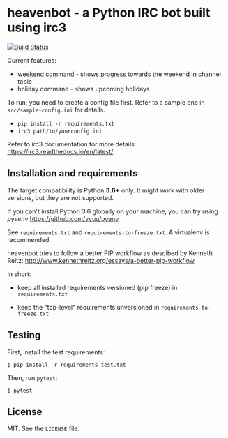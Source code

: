 # heavenbot - a Python IRC bot built using irc3

[![Build Status](https://cloud.drone.io/api/badges/pawroman/heavenbot/status.svg)](https://cloud.drone.io/pawroman/heavenbot)

Current features:

* weekend command - shows progress towards the weekend in channel topic
* holiday command - shows upcoming holidays

To run, you need to create a config file first. Refer to a sample one in
`src/sample-config.ini` for details.

* `pip install -r requirements.txt`
* `irc3 path/to/yourconfig.ini`

Refer to irc3 documentation for more details: https://irc3.readthedocs.io/en/latest/


## Installation and requirements

The target compatibility is Python **3.6+** only. It might work with older versions, but they are
not supported.

If you can't install Python 3.6 globally on your machine, you can try using *pyvenv*
https://github.com/yyuu/pyenv

See `requirements.txt` and `requirements-to-freeze.txt`. A virtualenv is recommended.

heavenbot tries to follow a better PIP workflow as descibed by Kenneth Reitz:
http://www.kennethreitz.org/essays/a-better-pip-workflow

In short:

* keep all installed requirements versioned (pip freeze) in `requirements.txt`

* keep the "top-level" requirements unversioned in `requirements-to-freeze.txt`

## Testing

First, install the test requirements:

```
$ pip install -r requirements-test.txt 
```

Then, run `pytest`:

```
$ pytest
```

## License

MIT. See the `LICENSE` file.
